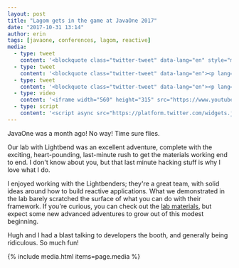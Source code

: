 ```yaml
---
layout: post
title: "Lagom gets in the game at JavaOne 2017"
date: "2017-10-31 13:14"
author: erin
tags: [javaone, conferences, lagom, reactive]
media: 
  - type: tweet 
    content: '<blockquote class="twitter-tweet" data-lang="en" style="max-width: 80%"><p lang="en" dir="ltr">Setting up the <a href="https://twitter.com/gameontext?ref_src=twsrc%5Etfw">@gameontext</a> stand for <a href="https://twitter.com/JavaOneConf?ref_src=twsrc%5Etfw">@JavaOneConf</a> with <a href="https://twitter.com/ebullientworks?ref_src=twsrc%5Etfw">@ebullientworks</a> :D come visit us at the IBM booth! <a href="https://t.co/71PLPPIvxx">pic.twitter.com/71PLPPIvxx</a></p>&mdash; Kate Stanley (@KateStanley91) <a href="https://twitter.com/KateStanley91/status/914889374629732352?ref_src=twsrc%5Etfw">October 2, 2017</a></blockquote>'
  - type: tweet 
    content: '<blockquote class="twitter-tweet" data-lang="en"><p lang="en" dir="ltr">You are in a maze of little interconnected rooms, none alike. And you aren&#39;t alone... IBM at <a href="https://twitter.com/hashtag/JavaOne?src=hash&amp;ref_src=twsrc%5Etfw">#JavaOne</a> Booth 6001 <a href="https://t.co/2BK5LlxV4T">https://t.co/2BK5LlxV4T</a> <a href="https://t.co/bODnmoOpf9">pic.twitter.com/bODnmoOpf9</a></p>&mdash; IBM developerWorks (@developerWorks) <a href="https://twitter.com/developerWorks/status/915049127754551296?ref_src=twsrc%5Etfw">October 3, 2017</a></blockquote>'
  - type: tweet 
    content: '<blockquote class="twitter-tweet" data-lang="en"><p lang="en" dir="ltr">Come to the <a href="https://twitter.com/hashtag/IBM?src=hash&amp;ref_src=twsrc%5Etfw">#IBM</a> booth at <a href="https://twitter.com/JavaOneConf?ref_src=twsrc%5Etfw">@JavaOneConf</a> to learn about <a href="https://twitter.com/Lagom?ref_src=twsrc%5Etfw">@Lagom</a> and <a href="https://twitter.com/hashtag/ReactiveMicroservices?src=hash&amp;ref_src=twsrc%5Etfw">#ReactiveMicroservices</a> w/ <a href="https://twitter.com/ebullientworks?ref_src=twsrc%5Etfw">@ebullientworks</a> and <a href="https://twitter.com/mckeeh3?ref_src=twsrc%5Etfw">@mckeeh3</a> <a href="https://t.co/sTBIpIHi1K">pic.twitter.com/sTBIpIHi1K</a></p>&mdash; Lagom (@Lagom) <a href="https://twitter.com/Lagom/status/915265418377310209?ref_src=twsrc%5Etfw">October 3, 2017</a></blockquote>'
  - type: video
    content: '<iframe width="560" height="315" src="https://www.youtube.com/embed/sPD8_r25GiQ" frameborder="0" allowfullscreen></iframe>'
  - type: script
    content: '<script async src="https://platform.twitter.com/widgets.js" charset="utf-8"></script>'
---
```

JavaOne was a month ago! No way! Time sure flies. 

Our lab with Lightbend was an excellent adventure, complete with the exciting, heart-pounding, last-minute rush to get the materials working end to end. I don't know about you, but that last minute hacking stuff is why I love what I do. 

I enjoyed working with the Lightbenders; they're a great team, with solid ideas around how to build reactive applications. What we demonstrated in the lab barely scratched the surface of what you can do with their framework. If you're curious, you can check out the [lab materials](https://github.com/lagom/lagom-gameon-maven-archetype), but expect some new advanced adventures to grow out of this modest beginning.

Hugh and I had a blast talking to developers the booth, and generally being ridiculous. So much fun! 

{% include media.html items=page.media %}
